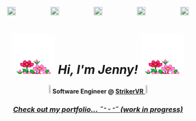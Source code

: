 <p align="center">
    <img src="https://i.pinimg.com/1200x/3d/c8/3e/3dc83e225d8bad2e94a2e31eb4a47fc5.jpg" width="20%" height="20%"><img src="https://i.pinimg.com/1200x/fc/98/de/fc98deea932793497bfd2b5370295f50.jpg" width="20%" height="20%"><img src="https://i.pinimg.com/1200x/eb/28/66/eb2866749b24ec93c2b875096296a14c.jpg" width="20%" height="20%"><img src="https://i.pinimg.com/1200x/5d/dd/1a/5ddd1a233305c8b5db208f7b9dcad6cd.jpg" width="20%" height="20%"><img src="https://i.pinimg.com/1200x/59/5d/ed/595ded7b1ae12764851ca750ef86fc7b.jpg" width="20%" height="20%">
</p>

<h1 align="center"><i><img src="/images/flower-bubles.gif" width=100 height=95> Hi, I'm Jenny! <img src="/images/flower-bubles.gif" width=100 height=95></i></h1>

<p align="center">
    <img src="https://encrypted-tbn0.gstatic.com/images?q=tbn:ANd9GcR1F1UEw6ipLrM4dA8iN7HzCiWXD0jIHLmjTQ&s" height="1.2%" width="1.2%"> <b>Software Engineer @ </b><a href="https://github.com/StrikerVirtualRecoil"><b> StrikerVR</b> </a><img src="https://encrypted-tbn0.gstatic.com/images?q=tbn:ANd9GcR1F1UEw6ipLrM4dA8iN7HzCiWXD0jIHLmjTQ&s" height="1.2%" width="1.2%"><br>

<h3 align="center"><a href="http://jenspi.github.io"><i>Check out my portfolio...  ˶ᵔ ᵕ ᵔ˶ (work in progress) </i></h3></a>

<!-- Skills -->
<!--
<details>
    <summary>
      <h3 align="center">Skills</h3>
    </summary>
      <p align="left">
        <a href="https://skillicons.dev">
          <p><strong>Front End:</strong></p>
            <img src="https://skillicons.dev/icons?i=css,html,js,npm,react&perline=10" />
          <p><strong>Back End & Frameworks:</strong></p>
            <img src="https://skillicons.dev/icons?i=aws,azure,c,java,py"/>
          <p><strong>Collaboration:</strong></p>
            <img src="https://skillicons.dev/icons?i=discord,git,github,gitlab,notion"/>
          <p><strong>Game Development:</strong></p>
            <img src="https://skillicons.dev/icons?i=blender,cs,unity,unreal"/>
          <p><strong>Miscellaneous:</strong></p>
            <img src="https://skillicons.dev/icons?i=bots,eclipse,figma,linux,powershell,pycharm,ubuntu,vscode,windows,apple"/>
        </a>
      </p>
</details>
-->

<!--<p align="center"><img src="/images/flowers.gif" height=232 width=400></p>-->
